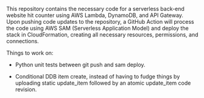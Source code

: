 This repository contains the necessary code for a serverless back-end website hit counter using AWS Lambda, DynamoDB, and API Gateway. Upon pushing code updates to the repository, a GitHub Action will process the code using AWS SAM (Serverless Application Model) and deploy the stack in CloudFormation, creating all necessary resources, permissions, and connections.

Things to work on:

- Python unit tests between git push and sam deploy.

- Conditional DDB item create, instead of having to fudge things by uploading static update_item followed by  an atomic update_item code revision.